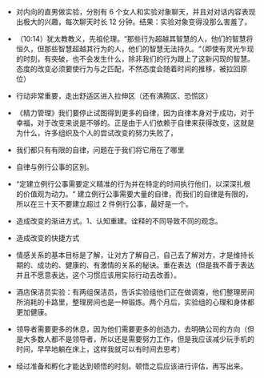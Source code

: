- 对内向的直男做实验，分别有 6 个女人和实验对象聊天，并且对对话内容表现出极大的兴趣，每次聊天时长 12 分钟。结果：实验对象变得没那么害羞了。

- （10:14）犹太教教义，先祖伦理。“那些行为超越其智慧的人，他们的智慧将恒久，但那些智慧超越其行为的人，他们的智慧无法持久。“（即使有灵光乍现的时刻，有突破，也不会发生什么，除非我们的行为跟上了这新闪现的智慧。态度的改变必须要使行为与之匹配，不然态度会随着时间的推移，被拉回原位）

- 行动非常重要，走出舒适区进入拉伸区（还有沸腾区、恐慌区）

- 《精力管理》我们要停止试图得到更多的自律，因为自律本身对于成功，对于幸福，对于改变来说是不够的。正是由于人们依赖于自律来获得改变，这就是为什么，许多组织及个人的尝试改变的努力失败了，

- 我们都只有有限的自律，问题在于我们将它用在了哪里

- 自律与例行公事的区别。

- “定建立例行公事需要定义精准的行为并在特定的时间执行他们，以深深扎根的价值观为动力。“ 建立例行公事需要大量的自律，而我们的自律是有限的，所以在三十天不要建立超过 2 件例行公事，最好是一个。

- 造成改变的渐进方式。1、认知重建。诠释的不同导致不同的观念。

- 造成改变的快捷方式

- 情感关系的基本目标是了解，让对方了解自己，自己去了解对方，才是维持长期的、成功的、健康的、有激情的关系的秘诀。重在表达（但是我不善于表达并且不愿意表达，这个习惯应该用实际行动去改善）。

- 酒店保洁员实验：有两组保洁员，告诉实验组他们正在做调查，他们整理房间所消耗的卡路里，整理房间也是一种锻炼。两个月后，实验组的心理和身体都更加健康。

- 领导者需要更多的休息，因为他们需要更多的创造力，去明确公司的方向（但是大多数人都不是领导者，所以还是需要努力工作，但是我应该减少玩手机的时间，早早地躺在床上，这样我就可以有时间去思考）

- 经过准备和孵化才能达到顿悟的时刻。顿悟之后应该进行评估，再写出来。
